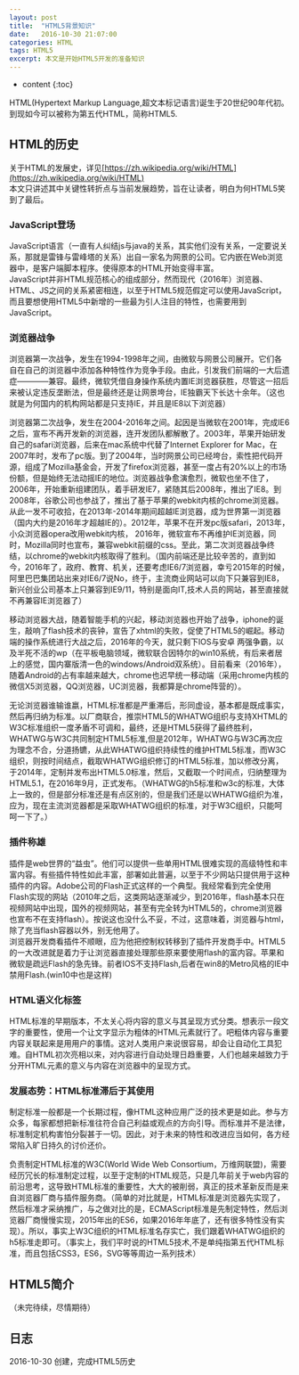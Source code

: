 ```yaml
---
layout: post
title:  "HTML5背景知识"
date:   2016-10-30 21:07:00
categories: HTML
tags: HTML5
excerpt: 本文是开始HTML5开发的准备知识
---
```


* content
{:toc}

HTML(Hypertext Markup Language,超文本标记语言)诞生于20世纪90年代初。到现如今可以被称为第五代HTML，简称HTML5.

## HTML的历史

关于HTML的发展史，详见[https://zh.wikipedia.org/wiki/HTML](https://zh.wikipedia.org/wiki/HTML)  
本文只讲述其中关键性转折点与当前发展趋势，旨在让读者，明白为何HTML5笑到了最后。

### JavaScript登场

JavaScript语言（一直有人纠结js与java的关系，其实他们没有关系，一定要说关系，那就是雷锋与雷峰塔的关系）出自一家名为网景的公司。它内嵌在Web浏览器中，是客户端脚本程序。使得原本的HTML开始变得丰富。  
JavaScript并非HTML规范核心的组成部分，然而现代（2016年）浏览器、HTML、JS之间的关系紧密相连，以至于HTML5规范假定可以使用JavaScript，而且要想使用HTML5中新增的一些最为引人注目的特性，也需要用到JavaScript。

### 浏览器战争

浏览器第一次战争，发生在1994-1998年之间，由微软与网景公司展开。它们各自在自己的浏览器中添加各种特性作为竞争手段。由此，引发我们前端的一大后遗症————兼容。最终，微软凭借自身操作系统内置IE浏览器获胜，尽管这一招后来被认定违反垄断法，但是最终还是让网景垮台，IE独霸天下长达十余年。（这也就是为何国内的机构网站都是只支持IE，并且是IE8以下浏览器）  

浏览器第二次战争，发生在2004-2016年之间。起因是当微软在2001年，完成IE6之后，宣布不再开发新的浏览器，连开发团队都解散了。2003年，苹果开始研发自己的safari浏览器，后来在mac系统中代替了Internet Explorer for Mac，在2007年时，发布了pc版。到了2004年，当时网景公司已经垮台，索性把代码开源，组成了Mozilla基金会，开发了firefox浏览器，甚至一度占有20%以上的市场份额，但是始终无法动摇IE的地位。浏览器战争愈演愈烈，微软也坐不住了，2006年，开始重新组建团队，着手研发IE7，紧随其后2008年，推出了IE8。到2008年，谷歌公司也参战了，推出了基于苹果的webkit内核的chrome浏览器。从此一发不可收拾，在2013年-2014年期间超越IE浏览器，成为世界第一浏览器（国内大约是2016年才超越IE的）。2012年，苹果不在开发pc版safari，2013年，小众浏览器opera改用webkit内核，
2016年，微软宣布不再维护IE浏览器，同时，Mozilla同时也宣布，兼容webkit前缀的css。至此，第二次浏览器战争终结，以chrome的webkit内核取得了胜利。（国内前端还是比较辛苦的，直到如今，2016年了，政府、教育、机关，还要考虑IE6/7浏览器，幸亏2015年的时候，阿里巴巴集团站出来对IE6/7说No，终于，主流商业网站可以向下只兼容到IE8，新兴创业公司基本上只兼容到IE9/11，特别是面向IT,技术人员的网站，甚至直接就不再兼容IE浏览器了）  

移动浏览器大战，随着智能手机的兴起，移动浏览器也开始了战争，iphone的诞生，敲响了flash技术的丧钟，宣告了xhtml的失败，促使了HTML5的崛起。移动端的操作系统进行大战之后，2016年的今天，就只剩下IOS与安卓 两强争霸，以及半死不活的wp（在平板电脑领域，微软联合因特尔的win10系统，有后来者居上的感觉，国内寨版清一色的windows/Android双系统）。目前看来（2016年），随着Android的占有率越来越大，chrome也迟早统一移动端（采用chrome内核的微信X5浏览器，QQ浏览器，UC浏览器，我都算是chrome阵营的）。  

无论浏览器谁输谁嬴，HTML标准都是严重滞后，形同虚设，基本都是既成事实，然后再归纳为标准。以厂商联合，推崇HTML5的WHATWG组织与支持XHTML的W3C标准组织一度矛盾不可调和，最终，还是HTML5获得了最终胜利，WHATWG与W3C共同制定HTML5标准,但是2012年，WHATWG与W3C再次应为理念不合，分道扬镳，从此WHATWG组织持续性的维护HTML5标准，而W3C组织，则按时间结点，截取WHATWG组织修订的HTML5标准，加以修改分离，于2014年，定制并发布出HTML5.0标准，然后，又截取一个时间点，归纳整理为HTML5.1，在2016年9月，正式发布。（WHATWG的h5标准和w3c的标准，大体上一致的，但是部分标准还是有点区别的，但是我们还是以WHATWG组织为准，应为，现在主流浏览器都是采取WHATWG组织的标准，对于W3C组织，只能呵呵一下了。）  

### 插件称雄

插件是web世界的“益虫”。他们可以提供一些单用HTML很难实现的高级特性和丰富内容。有些插件特性如此丰富，部署如此普遍，以至于不少网站只提供用于这种插件的内容。Adobe公司的Flash正式这样的一个典型。我经常看到完全使用Flash实现的网站（2010年之后，这类网站逐渐减少，到2016年，flash基本只在视频网站中出现，国外的视频网站，甚至有完全转为HTML5的，chrome浏览器也宣布不在支持flash）。按说这也没什么不妥，不过，这意味着，浏览器与html，除了充当flash容器以外，别无他用了。  
浏览器开发商看插件不顺眼，应为他把控制权转移到了插件开发商手中。HTML5的一大改进就是着力于让浏览器直接处理那些原来要使用flash的富内容。苹果和微软是疏远Flash的急先锋。前者IOS不支持Flash,后者在win8的Metro风格的IE中禁用Flash.(win10中也是这样)

### HTML语义化标签

HTML标准的早期版本，不太关心将内容的意义与其呈现方式分类。想表示一段文字的重要性，使用一个让文字显示为粗体的HTML元素就行了。吧粗体内容与重要内容关联起来是用用户的事情。这对人类用户来说很容易，却会让自动化工具犯难。自HTML初次亮相以来，对内容进行自动处理日趋重要，人们也越来越致力于分开HTML元素的意义与内容在浏览器中的呈现方式。

### 发展态势：HTML标准滞后于其使用

制定标准一般都是一个长期过程，像HTML这种应用广泛的技术更是如此。参与方众多，每家都想把新标准往符合自己利益或观点的方向引导。而标准并不是法律，标准制定机构害怕分裂甚于一切。因此，对于未来的特性和改进应当如何，各方经常陷入旷日持久的讨价还价。  

负责制定HTML标准的W3C(World Wide Web Consortium，万维网联盟)，需要经历冗长的标准制定过程，以至于定制的HTML规范，只是几年前关于web内容的前沿思考，这导致HTML标准的重要性，大大的被削弱，真正的技术革新反而是来自浏览器厂商与插件服务商。（简单的对比就是，HTML标准是浏览器先实现了，然后标准才采纳推广，与之做对比的是，ECMAScript标准是先制定特性，然后浏览器厂商慢慢实现，2015年出的ES6，如果2016年年底了，还有很多特性没有实现）。所以，事实上W3C组织的HTML标准名存实亡，我们跟着WHATWG组织的h5标准走即可。（事实上，我们平时说的HTML5技术,不是单纯指第五代HTML标准，而且包括CSS3，ES6，SVG等等周边一系列技术）


## HTML5简介
（未完待续，尽情期待）

## 日志
2016-10-30 创建，完成HTML5历史